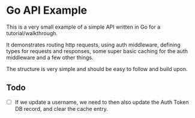 # Go API Example

This is a very small example of a simple API written in Go for a tutorial/walkthrough.

It demonstrates routing http requests, using auth middleware, defining types for requests and responses, some super basic caching for the auth middleware and a few other things.

The structure is very simple and should be easy to follow and build upon.

## Todo

- [ ] If we update a username, we need to then also update the Auth Token DB record, and clear the cache entry.

